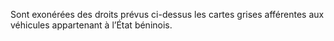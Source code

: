 Sont exonérées des droits prévus ci-dessus les cartes grises afférentes aux véhicules appartenant à l’État béninois.